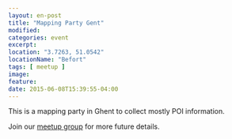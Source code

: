 ```yaml
---
layout: en-post
title: "Mapping Party Gent"
modified:
categories: event
excerpt:
location: "3.7263, 51.0542"
locationName: "Befort"
tags: [ meetup ]
image:
feature:
date: 2015-06-08T15:39:55-04:00
---
```


This is a mapping party in Ghent to collect mostly POI information.

Join our <a href="http://www.meetup.com/OpenStreetMap-Belgium/">meetup group</a> for more future details.
